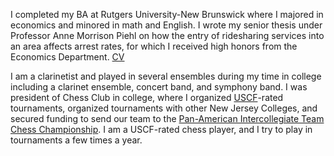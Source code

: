 I completed my BA at Rutgers University-New Brunswick where I majored in economics and minored in math and English. I wrote my senior thesis under Professor Anne Morrison Piehl on how the entry of ridesharing services into an area affects arrest rates, for which I received high honors from the Economics Department. [CV](../projects_and_code/final_group_report.pdf)

I am a clarinetist and played in several ensembles during my time in college including a clarinet ensemble, concert band, and symphony band. I was president of Chess Club in college, where I organized [USCF](https://new.uschess.org/home/)-rated tournaments, organized tournaments with other New Jersey Colleges, and secured funding to send our team to the [Pan-American Intercollegiate Team Chess Championship](http://www.uschess.org/content/view/11967/694/). I am a USCF-rated chess player, and I try to play in tournaments a few times a year. 
